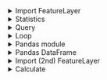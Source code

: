 <details>
<summary>Import FeatureLayer</summary>
  
```ruby
from arcgis.features import FeatureLayer #Import module
service_url = "URL" #Provide URL of feature layer
feature_layer = FeatureLayer(service_url) #Use above URL to load the feature layer
```

</details>

<details>
<summary>Statistics</summary>
  
```ruby
out_statistics = [{"statisticType": "count", "onStatisticField": "FIELD", "outStatisticFieldName": "count"}] #Type of statistic, which field, name of output
```

</details>

<details>
<summary>Query</summary>
  
```ruby
query_results = feature_layer.query(out_statistics=out_statistics, group_by_fields_for_statistics="FIELD") #Query the feature layer using out_statistics
```

</details>

<details>
<summary>Loop</summary>
  
```ruby
for feature in query_results: #Loop through each feature using query_results
    site = feature.get_value('Site') or 'Unknown' #Print string in FIELD
    count = feature.get_value('count') or 0 #Print count based on FIELD
```

</details>

<details>
<summary>Pandas module</summary>
  
```ruby
from pandas import pandas #Import module
```

</details>

<details>
<summary>Pandas DataFrame</summary>
  
```ruby
data = {
  "Site": [], #Create empty list for Site
  "Count": [] #Create empty list for Count
} 

for feature in query_results: #Loop thorugh each feature using query_results
    data["Site"].append(feature.get_value('Site') or 'Unknown') #Add resulting Sites to list
    data["Count"].append(feature.get_value('count') or 0) #Add resulting counts to list

df = pandas.DataFrame(data) #Create DataFrame

print(df)
```

</details>

<details>
<summary>Import (2nd) FeatureLayer</summary>
  
```ruby
from arcgis.features import FeatureLayer #Import module
service_url = "URL" #Provide URL of feature layer
feature_layer = FeatureLayer(service_url) #Use above URL to load the feature layer
```

</details>

<details>
<summary>Calculate</summary>
  
```ruby
for row in range(len(df)): #Loop through each row in resulting DataFrame
    site = df["Site"][row] #Add relevant Site to row
    count = df["Count"][row] #Add relevant count to row
    
    feature_layer.calculate( #Calculate field in feature_layer_ss
    where="Site = '" + str(site) + "'", #Where Site matches Site in feature_layer
    calc_expression={"field": "FIELD", "value": count}) #Add count from DataFrame based on where
```

</details>

